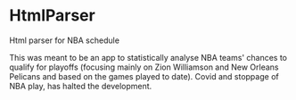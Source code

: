# HtmlParser
Html parser for NBA schedule

This was meant to be an app to statistically analyse NBA teams' chances to qualify for playoffs (focusing mainly on Zion Williamson and New Orleans Pelicans and based on the games played to date).
Covid and stoppage of NBA play, has halted the development.
